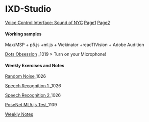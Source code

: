 # IXD-Studio

[Voice Control Interface: Sound of NYC](https://jljuli.github.io/IXD-Studio/Main.html)
[Page1](https://jljuli.github.io/IXD-Studio/Main.html)
[Page2](https://jljuli.github.io/IXD-Studio/Map.html)



#### Working samples

Max/MSP + p5.js +ml.js + Wekinator +reacTIVision + Adobe Audition

[Dots Obsession](https://openprocessing.org/sketch/1335773) _1019 > Turn on your Microphone!




#### Weekly Exercises and Notes

[Random Noise](https://openprocessing.org/sketch/1335902)_1026

[Speech Recognition 1 ](https://openprocessing.org/sketch/1355110)_1026

[Speech Recognition 2](https://openprocessing.org/sketch/1352805)_1026

[PoseNet ML5.js Test](https://openprocessing.org/sketch/1409815)_1109

[Weekly Notes](https://github.com/jljuli/IXD-Studio/wiki)

